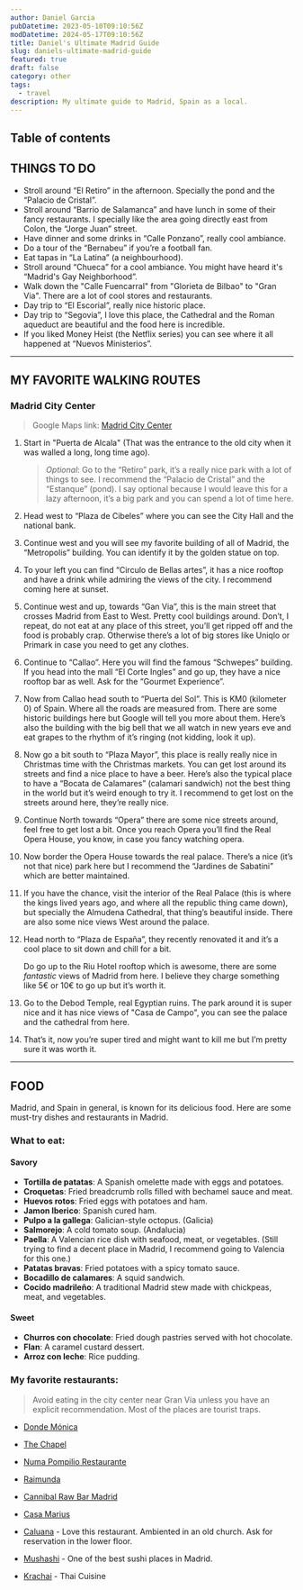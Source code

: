 ```yaml
---
author: Daniel Garcia
pubDatetime: 2023-05-10T09:10:56Z
modDatetime: 2024-05-17T09:10:56Z
title: Daniel's Ultimate Madrid Guide
slug: daniels-ultimate-madrid-guide
featured: true
draft: false
category: other
tags:
  - travel
description: My ultimate guide to Madrid, Spain as a local.
---
```


## Table of contents

## THINGS TO DO

- Stroll around “El Retiro” in the afternoon. Specially the pond and the “Palacio de Cristal”.
- Stroll around “Barrio de Salamanca” and have lunch in some of their fancy restaurants. I specially like the area going directly east from Colon, the “Jorge Juan” street.
- Have dinner and some drinks in “Calle Ponzano”, really cool ambiance.
- Do a tour of the “Bernabeu” if you’re a football fan.
- Eat tapas in “La Latina” (a neighbourhood).
- Stroll around “Chueca” for a cool ambiance. You might have heard it's “Madrid's Gay Neighborhood”.
- Walk down the "Calle Fuencarral" from "Glorieta de Bilbao" to "Gran Via". There are a lot of cool stores and restaurants.
- Day trip to “El Escorial”, really nice historic place.
- Day trip to “Segovia”, I love this place, the Cathedral and the Roman aqueduct are beautiful and the food here is incredible.
- If you liked Money Heist (the Netflix series) you can see where it all happened at “Nuevos Ministerios”.

---

## MY FAVORITE WALKING ROUTES

### Madrid City Center

> Google Maps link: [Madrid City Center](https://maps.app.goo.gl/kCcupJASHkv7BFh4A)

1. Start in "Puerta de Alcala" (That was the entrance to the old city when it was walled a long, long time ago).

   > _Optional_: Go to the “Retiro” park, it’s a really nice park with a lot of things to see. I recommend the “Palacio de Cristal” and the “Estanque” (pond). I say optional because I would leave this for a lazy afternoon, it’s a big park and you can spend a lot of time here.

2. Head west to “Plaza de Cibeles” where you can see the City Hall and the national bank.
3. Continue west and you will see my favorite building of all of Madrid, the “Metropolis” building. You can identify it by the golden statue on top.
4. To your left you can find “Circulo de Bellas artes”, it has a nice rooftop and have a drink while admiring the views of the city. I recommend coming here at sunset.
5. Continue west and up, towards “Gan Via”, this is the main street that crosses Madrid from East to West. Pretty cool buildings around. Don’t, I repeat, do not eat at any place of this street, you’ll get ripped off and the food is probably crap. Otherwise there’s a lot of big stores like Uniqlo or Primark in case you need to get any clothes.
6. Continue to “Callao”. Here you will find the famous “Schwepes” building. If you head into the mall “El Corte Ingles” and go up, they have a nice rooftop bar as well. Ask for the “Gourmet Experience”.
7. Now from Callao head south to “Puerta del Sol”. This is KM0 (kilometer 0) of Spain. Where all the roads are measured from. There are some historic buildings here but Google will tell you more about them. Here’s also the building with the big bell that we all watch in new years eve and eat grapes to the rhythm of it’s ringing (not kidding, look it up).
8. Now go a bit south to “Plaza Mayor”, this place is really really nice in Christmas time with the Christmas markets. You can get lost around its streets and find a nice place to have a beer. Here’s also the typical place to have a “Bocata de Calamares” (calamari sandwich) not the best thing in the world but it’s weird enough to try it. I recommend to get lost on the streets around here, they’re really nice.
9. Continue North towards “Opera” there are some nice streets around, feel free to get lost a bit. Once you reach Opera you’ll find the Real Opera House, you know, in case you fancy watching opera.
10. Now border the Opera House towards the real palace. There’s a nice (it’s not that nice) park here but I recommend the “Jardines de Sabatini” which are better maintained.
11. If you have the chance, visit the interior of the Real Palace (this is where the kings lived years ago, and where all the republic thing came down), but specially the Almudena Cathedral, that thing’s beautiful inside. There are also some nice views West around the palace.
12. Head north to “Plaza de España”, they recently renovated it and it’s a cool place to sit down and chill for a bit.

    Do go up to the Riu Hotel rooftop which is awesome, there are some _fantastic_ views of Madrid from here. I believe they charge something like 5€ or 10€ to go up but it’s worth it.

13. Go to the Debod Temple, real Egyptian ruins. The park around it is super nice and it has nice views of "Casa de Campo", you can see the palace and the cathedral from here.
14. That’s it, now you’re super tired and might want to kill me but I’m pretty sure it was worth it.

---

## FOOD

Madrid, and Spain in general, is known for its delicious food. Here are some must-try dishes and restaurants in Madrid.

### What to eat:

#### Savory

- **Tortilla de patatas**: A Spanish omelette made with eggs and potatoes.
- **Croquetas**: Fried breadcrumb rolls filled with bechamel sauce and meat.
- **Huevos rotos**: Fried eggs with potatoes and ham.
- **Jamon Iberico**: Spanish cured ham.
- **Pulpo a la gallega**: Galician-style octopus. (Galicia)
- **Salmorejo**: A cold tomato soup. (Andalucia)
- **Paella**: A Valencian rice dish with seafood, meat, or vegetables. (Still trying to find a decent place in Madrid, I recommend going to Valencia for this one.)
- **Patatas bravas**: Fried potatoes with a spicy tomato sauce.
- **Bocadillo de calamares**: A squid sandwich.
- **Cocido madrileño**: A traditional Madrid stew made with chickpeas, meat, and vegetables.

#### Sweet

- **Churros con chocolate**: Fried dough pastries served with hot chocolate.
- **Flan**: A caramel custard dessert.
- **Arroz con leche**: Rice pudding.

### My favorite restaurants:

> Avoid eating in the city center near Gran Via unless you have an explicit recommendation. Most of the places are tourist traps.

- [Donde Mónica](https://www.google.com/maps/place/Donde+M%C3%B3nica/@40.4308122,-3.6963701,15.52z/data=!4m6!3m5!1s0xd422894f18e3ca1:0xe941bb50fa267174!8m2!3d40.4317807!4d-3.686063!16s%2Fg%2F12hxf5nmq?coh=164777&entry=tt)

- [The Chapel](https://goo.gl/maps/axP2rKa72MRootbj6)

- [Numa Pompilio Restaurante](https://goo.gl/maps/bTBFgGDoLkbQ3rt17)

- [Raimunda](https://www.google.com/maps/place/Raimunda/@40.4251014,-3.7008873,15.23z/data=!3m1!5s0xd42289b3a2d7f9d:0x55a5fba88e2f701c!4m6!3m5!1s0xd42298c3d96ae9d:0xf2bacefb7378b28e!8m2!3d40.4200456!4d-3.6921982!16s%2Fg%2F11g2wr239p?coh=164777&entry=tt)

- [Cannibal Raw Bar Madrid](https://www.google.com/maps/place/Cannibal+Raw+Bar+Madrid/@40.4238215,-3.7019107,15.23z/data=!3m1!5s0xd4228856be160d1:0x2b21cf778e205ebd!4m6!3m5!1s0xd4228856949336b:0x3fde7a6ab5e26c8d!8m2!3d40.4224422!4d-3.6943026!16s%2Fg%2F11cn5n4s5b?coh=164777&entry=tt)

- [Casa Marius](https://goo.gl/maps/Nyo2fsQBM1cKozv69)

- [Caluana](https://www.google.com/maps/place/Caluana/@40.420122,-3.7076844,15.82z/data=!4m6!3m5!1s0xd4229fb325d0a0d:0x67974a3570a622c4!8m2!3d40.4151056!4d-3.705021!16s%2Fg%2F11ry5ngydx?coh=164777&entry=tt) - Love this restaurant. Ambiented in an old church. Ask for reservation in the lower floor.

- [Mushashi](https://goo.gl/maps/NiBAjXqMGjjJUkBX8) - One of the best sushi places in Madrid.

- [Krachai](https://goo.gl/maps/UouVDHKqCqpGYwh76) - Thai Cuisine
